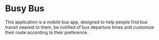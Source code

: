 # Busy Bus

This application is a mobile bus app, designed to help people find bus transit nearest to them, be notified of bus departure times
and customize their route according to their preference.
